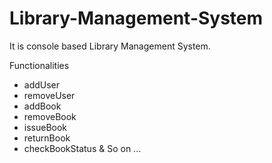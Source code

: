 # Library-Management-System
It is console based Library Management System. 

Functionalities
  - addUser
  - removeUser
  - addBook
  - removeBook
  - issueBook
  - returnBook
  - checkBookStatus & So on ...
